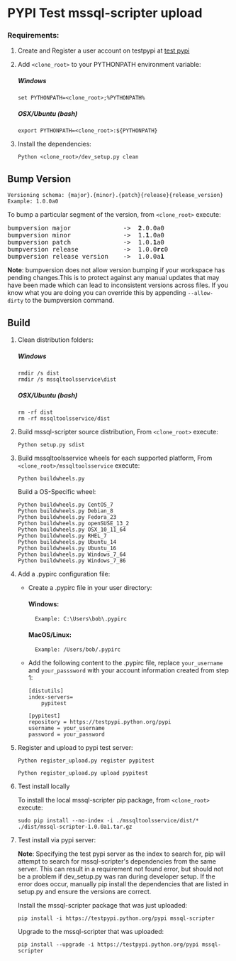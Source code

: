 PYPI Test mssql-scripter upload
========================================

### Requirements:
1. Create and Register a user account on testpypi at [test pypi](https://testpypi.python.org/pypi?%3Aaction=register_form)

2.  Add `<clone_root>` to your PYTHONPATH environment variable:
    ##### Windows
    ```BatchFile
    set PYTHONPATH=<clone_root>;%PYTHONPATH%
    ```
    ##### OSX/Ubuntu (bash)
    ```Shell
    export PYTHONPATH=<clone_root>:${PYTHONPATH}
    ```
3.	Install the dependencies:
    ```Shell
    Python <clone_root>/dev_setup.py clean
    ```


## Bump Version

	Versioning schema: {major}.{minor}.{patch}{release}{release_version}	
    Example: 1.0.0a0
To bump a particular segment of the version, from `<clone_root>` execute:
<pre>
bumpversion major              ->  <b>2</b>.0.0a0
bumpversion minor              ->  1.<b>1</b>.0a0
bumpversion patch              ->  1.0.<b>1</b>a0
bumpversion release            ->  1.0.0<b>rc</b>0
bumpversion release_version    ->  1.0.0a<b>1</b>
</pre>

**Note**: bumpversion does not allow version bumping if your workspace has pending changes.This is to protect against any manual updates that may have been made which can lead to inconsistent versions across files. If you know what you are doing you can override this by appending `--allow-dirty` to the bumpversion command.
	
## Build
1. Clean distribution folders:

    ##### Windows
      ```Batch
      rmdir /s dist
      rmdir /s mssqltoolsservice\dist
      ```
  
    ##### OSX/Ubuntu (bash)
      ```Shell
      rm -rf dist
      rm -rf mssqltoolsservice/dist
      ```
2. Build mssql-scripter source distribution, From `<clone_root>` execute:
    ```BatchFile
    Python setup.py sdist
    ```

3. Build mssqltoolsservice wheels for each supported platform, From `<clone_root>/mssqltoolsservice` execute:
    ```BatchFile
	Python buildwheels.py
	```

	Build a OS-Specific wheel:
	```BatchFile
    Python buildwheels.py CentOS_7
    Python buildwheels.py Debian_8
    Python buildwheels.py Fedora_23
    Python buildwheels.py openSUSE_13_2
    Python buildwheels.py OSX_10_11_64
    Python buildwheels.py RHEL_7
    Python buildwheels.py Ubuntu_14
    Python buildwheels.py Ubuntu_16
    Python buildwheels.py Windows_7_64
    Python buildwheels.py Windows_7_86
	```
4. Add a .pypirc configuration file:

    - Create a .pypirc file in your user directory:
        #### Windows: 
            Example: C:\Users\bob\.pypirc
		#### MacOS/Linux: 
            Example: /Users/bob/.pypirc
    
    - Add the following content to the .pypirc file, replace `your_username` and `your_passsword` with your account information created from step 1:
        ```BashFile
		[distutils]
		index-servers=
		    pypitest
		 
		[pypitest]
		repository = https://testpypi.python.org/pypi
		username = your_username
		password = your_password
        ```
4. Register and upload to pypi test server:
    
    
    
    ```BatchFile
    Python register_upload.py register pypitest
    ```
    
    ```BatchFile
    Python register_upload.py upload pypitest
    ```

5. Test install locally

	To install the local mssql-scripter pip package, from `<clone_root>` execute:
    ```
    sudo pip install --no-index -i ./mssqltoolsservice/dist/* ./dist/mssql-scripter-1.0.0a1.tar.gz
    ```

6. Test install via pypi server:

	**Note**: Specifying the test pypi server as the index to search for, pip will attempt to search for mssql-scripter's dependencies from the same server. This can result in a requirement not found error, but should not be a problem if dev_setup.py was ran during developer setup. If the error does occur, manually pip install the dependencies that are listed in setup.py and ensure the versions are correct.
	
	Install the mssql-scripter package that was just uploaded:
    ```BashFile
	pip install -i https://testpypi.python.org/pypi mssql-scripter
	```

	Upgrade to the mssql-scripter that was uploaded:
	```BashFile
    pip install --upgrade -i https://testpypi.python.org/pypi mssql-scripter
    ```
